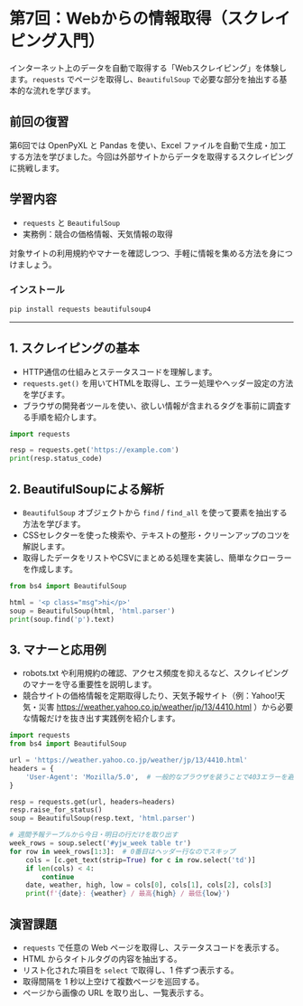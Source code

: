 # 第7回：Webからの情報取得（スクレイピング入門）

インターネット上のデータを自動で取得する「Webスクレイピング」を体験します。`requests` でページを取得し、`BeautifulSoup` で必要な部分を抽出する基本的な流れを学びます。

## 前回の復習

第6回では OpenPyXL と Pandas を使い、Excel ファイルを自動で生成・加工する方法を学びました。今回は外部サイトからデータを取得するスクレイピングに挑戦します。

## 学習内容

- `requests` と `BeautifulSoup`
- 実務例：競合の価格情報、天気情報の取得

対象サイトの利用規約やマナーを確認しつつ、手軽に情報を集める方法を身につけましょう。

### インストール

```bash
pip install requests beautifulsoup4
```

---

## 1. スクレイピングの基本

- HTTP通信の仕組みとステータスコードを理解します。
- `requests.get()` を用いてHTMLを取得し、エラー処理やヘッダー設定の方法を学びます。
- ブラウザの開発者ツールを使い、欲しい情報が含まれるタグを事前に調査する手順を紹介します。

```python
import requests

resp = requests.get('https://example.com')
print(resp.status_code)
```

## 2. BeautifulSoupによる解析

- `BeautifulSoup` オブジェクトから `find` / `find_all` を使って要素を抽出する方法を学びます。
- CSSセレクターを使った検索や、テキストの整形・クリーンアップのコツを解説します。
- 取得したデータをリストやCSVにまとめる処理を実装し、簡単なクローラーを作成します。

```python
from bs4 import BeautifulSoup

html = '<p class="msg">hi</p>'
soup = BeautifulSoup(html, 'html.parser')
print(soup.find('p').text)
```

## 3. マナーと応用例

- robots.txt や利用規約の確認、アクセス頻度を抑えるなど、スクレイピングのマナーを守る重要性を説明します。
- 競合サイトの価格情報を定期取得したり、天気予報サイト（例：Yahoo!天気・災害 https://weather.yahoo.co.jp/weather/jp/13/4410.html ）から必要な情報だけを抜き出す実践例を紹介します。

```python
import requests
from bs4 import BeautifulSoup

url = 'https://weather.yahoo.co.jp/weather/jp/13/4410.html'
headers = {
    'User-Agent': 'Mozilla/5.0',  # 一般的なブラウザを装うことで403エラーを避ける
}

resp = requests.get(url, headers=headers)
resp.raise_for_status()
soup = BeautifulSoup(resp.text, 'html.parser')

# 週間予報テーブルから今日・明日の行だけを取り出す
week_rows = soup.select('#yjw_week table tr')
for row in week_rows[1:3]:  # 0番目はヘッダー行なのでスキップ
    cols = [c.get_text(strip=True) for c in row.select('td')]
    if len(cols) < 4:
        continue
    date, weather, high, low = cols[0], cols[1], cols[2], cols[3]
    print(f'{date}: {weather} / 最高{high} / 最低{low}')
```

## 演習課題

- `requests` で任意の Web ページを取得し、ステータスコードを表示する。
- HTML からタイトルタグの内容を抽出する。
- リスト化された項目を `select` で取得し、1 件ずつ表示する。
- 取得間隔を 1 秒以上空けて複数ページを巡回する。
- ページから画像の URL を取り出し、一覧表示する。
